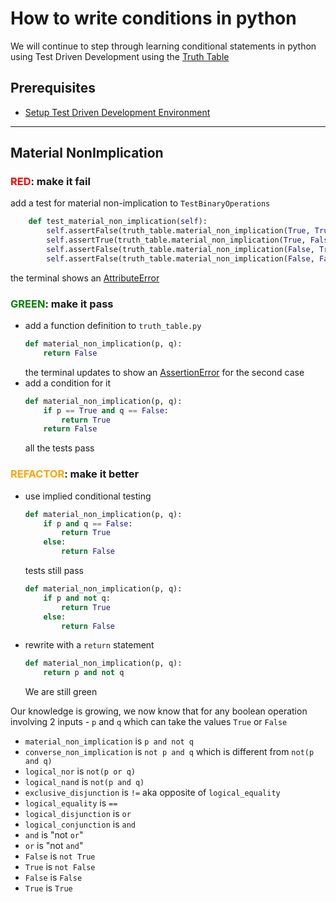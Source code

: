 # How to write conditions in python

We will continue to step through learning conditional statements in python using Test Driven Development using the [Truth Table](https://en.wikipedia.org/wiki/Truth_table)

## Prerequisites

- [Setup Test Driven Development Environment](./TDD_SETUP.md)

---

## Material NonImplication

### <span style="color:red">**RED**</span>: make it fail

add a test for material non-implication to `TestBinaryOperations`

```python
    def test_material_non_implication(self):
        self.assertFalse(truth_table.material_non_implication(True, True))
        self.assertTrue(truth_table.material_non_implication(True, False))
        self.assertFalse(truth_table.material_non_implication(False, True))
        self.assertFalse(truth_table.material_non_implication(False, False))
```

the terminal shows an [AttributeError](./01_ATTRIBUTE_ERROR.md)

### <span style="color:green">**GREEN**</span>: make it pass

- add a function definition to `truth_table.py`
    ```python
    def material_non_implication(p, q):
        return False
    ```
    the terminal updates to show an [AssertionError](./04_ASSERTION_ERROR.md) for the second case
- add a condition for it
    ```python
    def material_non_implication(p, q):
        if p == True and q == False:
            return True
        return False
    ```
    all the tests pass

### <span style="color:orange">**REFACTOR**</span>: make it better

- use implied conditional testing
    ```python
    def material_non_implication(p, q):
        if p and q == False:
            return True
        else:
            return False
    ```
    tests still pass
    ```python
    def material_non_implication(p, q):
        if p and not q:
            return True
        else:
            return False
    ```
- rewrite with a `return` statement
    ```python
    def material_non_implication(p, q):
        return p and not q
    ```
    We are still green

Our knowledge is growing, we now know that for any boolean operation involving 2 inputs - `p` and `q` which can take the values `True` or `False`
- `material_non_implication` is `p and not q`
- `converse_non_implication` is `not p and q` which is different from `not(p and q)`
- `logical_nor` is `not(p or q)`
- `logical_nand` is `not(p and q)`
- `exclusive_disjunction` is `!=` aka opposite of `logical_equality`
- `logical_equality` is `==`
- `logical_disjunction` is `or`
- `logical_conjunction` is `and`
- `and` is "not `or`"
- `or` is "not `and`"
- `False` is `not True`
- `True` is `not False`
- `False` is `False`
- `True` is `True`
